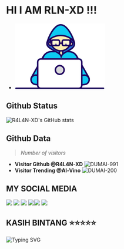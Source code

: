 
# HI I AM RLN-XD !!!

- ![Alt text](https://github.com/MRVIVEK-CODER/MRVIVEK-CODER/raw/main/Developer.gif)

</p>

## Github Status
![R4L4N-XD's GitHub stats](https://github-readme-stats.vercel.app/api?username=R4L4N-XD&show_icons=true&theme=chartreuse-dark)  

##  Github Data 
>
> *Number of visitors*
* **Visitor Github @R4L4N-XD**
![DUMAI-991](https://komarev.com/ghpvc/?username=Dumai-991&color=blue)
* **Visitor Trending @Al-Vino**
![DUMAI-200](https://komarev.com/ghpvc/?username=Dumai-200&color=blue)
>
## MY SOCIAL MEDIA
[![](https://img.shields.io/badge/Github-black?logo=Github&logoColor=black&labelColor=white)](https://github.com/R4L4N-XD) [![](https://img.shields.io/badge/Youtube-red?logo=Youtube&logoColor=red&labelColor=white)](https://youtube.com/channel/UCwCRIqqgKIalGxA1lTs6gWg) [![](https://img.shields.io/badge/Telegram-blue?logo=Telegram&logoColor=red&labelColor=white)](https://t.me/@mhmmdrakha)
[![](https://img.shields.io/badge/Facebook-blue?logo=Facebook&logoColor=blue&labelColor=white)](https://www.facebook.com/legend.alvino)[![](https://img.shields.io/badge/Instagram-red?logo=Instagram&logoColor=red&labelColor=white)](https://www.instagram.com/ralan.25) [![](https://img.shields.io/badge/Whatsapp-CHAT-red?logo=Whatsapp&logoColor=Brightgreen&labelColor=white)](https://wa.me/+6288286384163?text=Asalamualaikum+Kak+R4L4N+Ganteng)
## KASIH BINTANG ⭐⭐⭐⭐⭐
![Typing SVG](https://readme-typing-svg.herokuapp.com?lines=Selamat+Menikmati-Muridku....!+)
